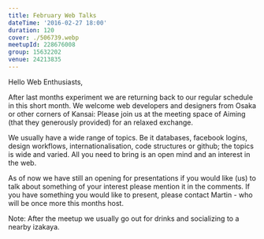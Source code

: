 ```yaml
---
title: February Web Talks
dateTime: '2016-02-27 18:00'
duration: 120
cover: ./506739.webp
meetupId: 228676008
group: 15632202
venue: 24213835
---
```


Hello Web Enthusiasts,

After last months experiment we are returning back to our regular schedule in this short month. We welcome web developers and designers from Osaka or other corners of Kansai: Please join us at the meeting space of Aiming (that they generously provided) for an relaxed exchange.

We usually have a wide range of topics. Be it databases, facebook logins, design workflows, internationalisation, code structures or github; the topics is wide and varied. All you need to bring is an open mind and an interest in the web.

As of now we have still an opening for presentations if you would like (us) to talk about something of your interest please mention it in the comments. If you have something you would like to present, please contact Martin - who will be once more this months host.

Note: After the meetup we usually go out for drinks and socializing to a nearby izakaya.
